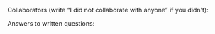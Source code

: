 Collaborators (write “I did not collaborate with anyone” if you didn't):



Answers to written questions:
